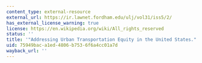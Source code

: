 ```yaml
---
content_type: external-resource
external_url: https://ir.lawnet.fordham.edu/ulj/vol31/iss5/2/
has_external_license_warning: true
license: https://en.wikipedia.org/wiki/All_rights_reserved
status: ''
title: '"Addressing Urban Transportation Equity in the United States."'
uid: 75949bac-a1ed-4806-b753-6f6a4cc01a7d
wayback_url: ''
---
```

